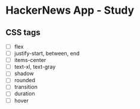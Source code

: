 # HackerNews App - Study
## CSS tags

- [ ]  flex
- [ ]  justify-start, between, end
- [ ]  items-center
- [ ]  text-xl, text-gray
- [ ]  shadow
- [ ]  rounded
- [ ]  transition
- [ ]  duration
- [ ]  hover
